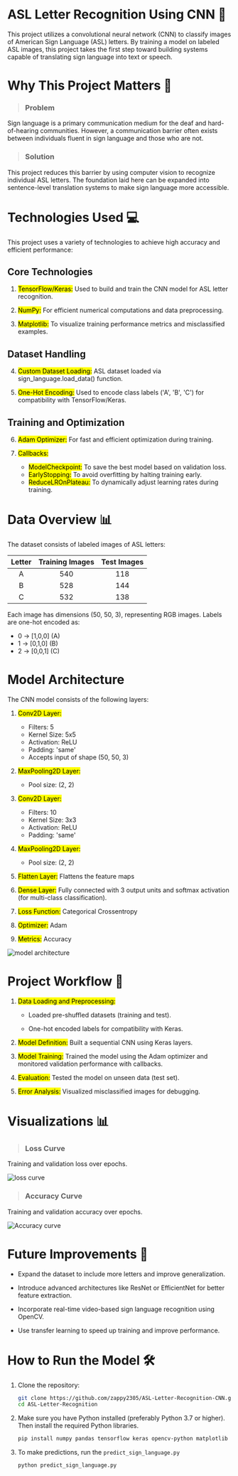 # ASL Letter Recognition Using CNN 🤟

This project utilizes a convolutional neural network (CNN) to classify images of American Sign Language (ASL) letters. By training a model on labeled ASL images, this project takes the first step toward building systems capable of translating sign language into text or speech.

# Why This Project Matters 🌟

> ### Problem

Sign language is a primary communication medium for the deaf and hard-of-hearing communities. However, a communication barrier often exists between individuals fluent in sign language and those who are not.

> ### Solution

This project reduces this barrier by using computer vision to recognize individual ASL letters. The foundation laid here can be expanded into sentence-level translation systems to make sign language more accessible.

# Technologies Used 💻

This project uses a variety of technologies to achieve high accuracy and efficient performance:

## Core Technologies

1. <mark>TensorFlow/Keras:</mark> Used to build and train the CNN model for ASL letter recognition.

2. <mark>NumPy:</mark> For efficient numerical computations and data preprocessing.

3. <mark>Matplotlib:</mark> To visualize training performance metrics and misclassified examples.

## Dataset Handling

4. <mark>Custom Dataset Loading:</mark> ASL dataset loaded via sign_language.load_data() function.

5. <mark>One-Hot Encoding:</mark> Used to encode class labels ('A', 'B', 'C') for compatibility with TensorFlow/Keras.

## Training and Optimization

6. <mark>Adam Optimizer:</mark> For fast and efficient optimization during training.

7. <mark>Callbacks:</mark>
   - <mark>ModelCheckpoint:</mark> To save the best model based on validation loss.
   - <mark>EarlyStopping:</mark> To avoid overfitting by halting training early.
   - <mark>ReduceLROnPlateau:</mark> To dynamically adjust learning rates during training.

# Data Overview 📊

The dataset consists of labeled images of ASL letters:

| Letter  | Training Images | Test Images |
| :-----: | :-------------: | :---------: |
| A       | 540             |   118       |
| B       | 528             |   144       |
| C       | 532             |   138       |

Each image has dimensions (50, 50, 3), representing RGB images. Labels are one-hot encoded as:

- 0 -> [1,0,0] (A)
- 1 -> [0,1,0] (B)
- 2 -> [0,0,1] (C)

# Model Architecture

The CNN model consists of the following layers:

1. <mark>Conv2D Layer:</mark>
   
   - Filters: 5
   - Kernel Size: 5x5
   - Activation: ReLU
   - Padding: 'same'
   - Accepts input of shape (50, 50, 3)
     
2. <mark>MaxPooling2D Layer:</mark>
   
   - Pool size: (2, 2)
     
4. <mark>Conv2D Layer:</mark>
   
   - Filters: 10
   - Kernel Size: 3x3
   - Activation: ReLU
   - Padding: 'same'
     
5. <mark>MaxPooling2D Layer:</mark>
  
   - Pool size: (2, 2)
     
6. <mark>Flatten Layer:</mark> Flattens the feature maps
     
7. <mark>Dense Layer:</mark> Fully connected with 3 output units and softmax activation (for multi-class classification).

8. <mark>Loss Function:</mark> Categorical Crossentropy
   
10. <mark>Optimizer:</mark> Adam
    
12. <mark>Metrics:</mark> Accuracy


![model architecture](./model_architecture.png)

# Project Workflow 🚀

1. <mark>Data Loading and Preprocessing:</mark>
   
   - Loaded pre-shuffled datasets (training and test).
     
   - One-hot encoded labels for compatibility with Keras.
     
2. <mark>Model Definition:</mark> Built a sequential CNN using Keras layers.

3. <mark>Model Training:</mark> Trained the model using the Adam optimizer and monitored validation performance with callbacks.
   
5. <mark>Evaluation:</mark> Tested the model on unseen data (test set).
   
7. <mark>Error Analysis:</mark> Visualized misclassified images for debugging.

# Visualizations 📊

> ### Loss Curve

 Training and validation loss over epochs.

 ![loss curve](./training_validation_loss.png)

> ### Accuracy Curve

Training and validation accuracy over epochs.

![Accuracy curve](./training_validation_acc.png)

# Future Improvements 🚀

- Expand the dataset to include more letters and improve generalization.
  
- Introduce advanced architectures like ResNet or EfficientNet for better feature extraction.
  
- Incorporate real-time video-based sign language recognition using OpenCV.
  
- Use transfer learning to speed up training and improve performance.

# How to Run the Model 🛠️

1. Clone the repository:

   ```bash
   git clone https://github.com/zappy2305/ASL-Letter-Recognition-CNN.git
   cd ASL-Letter-Recognition
   ```

3. Make sure you have Python installed (preferably Python 3.7 or higher). Then install the required Python libraries.

   ```bash
   pip install numpy pandas tensorflow keras opencv-python matplotlib
   ```

4. To make predictions, run the `predict_sign_language.py`

   ```bash
   python predict_sign_language.py
   ```

